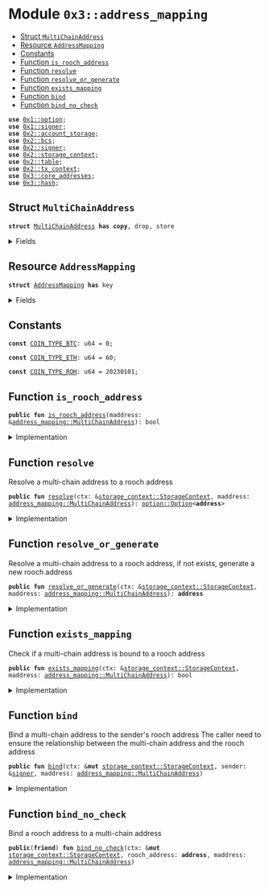 
<a name="0x3_address_mapping"></a>

# Module `0x3::address_mapping`



-  [Struct `MultiChainAddress`](#0x3_address_mapping_MultiChainAddress)
-  [Resource `AddressMapping`](#0x3_address_mapping_AddressMapping)
-  [Constants](#@Constants_0)
-  [Function `is_rooch_address`](#0x3_address_mapping_is_rooch_address)
-  [Function `resolve`](#0x3_address_mapping_resolve)
-  [Function `resolve_or_generate`](#0x3_address_mapping_resolve_or_generate)
-  [Function `exists_mapping`](#0x3_address_mapping_exists_mapping)
-  [Function `bind`](#0x3_address_mapping_bind)
-  [Function `bind_no_check`](#0x3_address_mapping_bind_no_check)


<pre><code><b>use</b> <a href="">0x1::option</a>;
<b>use</b> <a href="">0x1::signer</a>;
<b>use</b> <a href="">0x2::account_storage</a>;
<b>use</b> <a href="">0x2::bcs</a>;
<b>use</b> <a href="">0x2::signer</a>;
<b>use</b> <a href="">0x2::storage_context</a>;
<b>use</b> <a href="">0x2::table</a>;
<b>use</b> <a href="">0x2::tx_context</a>;
<b>use</b> <a href="core_addresses.md#0x3_core_addresses">0x3::core_addresses</a>;
<b>use</b> <a href="hash.md#0x3_hash">0x3::hash</a>;
</code></pre>



<a name="0x3_address_mapping_MultiChainAddress"></a>

## Struct `MultiChainAddress`



<pre><code><b>struct</b> <a href="address_mapping.md#0x3_address_mapping_MultiChainAddress">MultiChainAddress</a> <b>has</b> <b>copy</b>, drop, store
</code></pre>



<details>
<summary>Fields</summary>


<dl>
<dt>
<code>coin_id: u64</code>
</dt>
<dd>

</dd>
<dt>
<code>raw_address: <a href="">vector</a>&lt;u8&gt;</code>
</dt>
<dd>

</dd>
</dl>


</details>

<a name="0x3_address_mapping_AddressMapping"></a>

## Resource `AddressMapping`



<pre><code><b>struct</b> <a href="address_mapping.md#0x3_address_mapping_AddressMapping">AddressMapping</a> <b>has</b> key
</code></pre>



<details>
<summary>Fields</summary>


<dl>
<dt>
<code>mapping: <a href="_Table">table::Table</a>&lt;<a href="address_mapping.md#0x3_address_mapping_MultiChainAddress">address_mapping::MultiChainAddress</a>, <b>address</b>&gt;</code>
</dt>
<dd>

</dd>
</dl>


</details>

<a name="@Constants_0"></a>

## Constants


<a name="0x3_address_mapping_COIN_TYPE_BTC"></a>



<pre><code><b>const</b> <a href="address_mapping.md#0x3_address_mapping_COIN_TYPE_BTC">COIN_TYPE_BTC</a>: u64 = 0;
</code></pre>



<a name="0x3_address_mapping_COIN_TYPE_ETH"></a>



<pre><code><b>const</b> <a href="address_mapping.md#0x3_address_mapping_COIN_TYPE_ETH">COIN_TYPE_ETH</a>: u64 = 60;
</code></pre>



<a name="0x3_address_mapping_COIN_TYPE_ROH"></a>



<pre><code><b>const</b> <a href="address_mapping.md#0x3_address_mapping_COIN_TYPE_ROH">COIN_TYPE_ROH</a>: u64 = 20230101;
</code></pre>



<a name="0x3_address_mapping_is_rooch_address"></a>

## Function `is_rooch_address`



<pre><code><b>public</b> <b>fun</b> <a href="address_mapping.md#0x3_address_mapping_is_rooch_address">is_rooch_address</a>(maddress: &<a href="address_mapping.md#0x3_address_mapping_MultiChainAddress">address_mapping::MultiChainAddress</a>): bool
</code></pre>



<details>
<summary>Implementation</summary>


<pre><code><b>public</b> <b>fun</b> <a href="address_mapping.md#0x3_address_mapping_is_rooch_address">is_rooch_address</a>(maddress: &<a href="address_mapping.md#0x3_address_mapping_MultiChainAddress">MultiChainAddress</a>) : bool{
    maddress.coin_id == <a href="address_mapping.md#0x3_address_mapping_COIN_TYPE_ROH">COIN_TYPE_ROH</a>
}
</code></pre>



</details>

<a name="0x3_address_mapping_resolve"></a>

## Function `resolve`

Resolve a multi-chain address to a rooch address


<pre><code><b>public</b> <b>fun</b> <a href="address_mapping.md#0x3_address_mapping_resolve">resolve</a>(ctx: &<a href="_StorageContext">storage_context::StorageContext</a>, maddress: <a href="address_mapping.md#0x3_address_mapping_MultiChainAddress">address_mapping::MultiChainAddress</a>): <a href="_Option">option::Option</a>&lt;<b>address</b>&gt;
</code></pre>



<details>
<summary>Implementation</summary>


<pre><code><b>public</b> <b>fun</b> <a href="address_mapping.md#0x3_address_mapping_resolve">resolve</a>(ctx: &StorageContext, maddress: <a href="address_mapping.md#0x3_address_mapping_MultiChainAddress">MultiChainAddress</a>): Option&lt;<b>address</b>&gt; {
    <b>if</b> (<a href="address_mapping.md#0x3_address_mapping_is_rooch_address">is_rooch_address</a>(&maddress)) {
        <b>return</b> <a href="_some">option::some</a>(moveos_std::bcs::to_address(maddress.raw_address))
    };
    <b>let</b> am = <a href="_global_borrow">account_storage::global_borrow</a>&lt;<a href="address_mapping.md#0x3_address_mapping_AddressMapping">AddressMapping</a>&gt;(ctx, @rooch_framework);
    <b>if</b>(<a href="_contains">table::contains</a>(&am.mapping, maddress)){
        <b>let</b> addr = <a href="_borrow">table::borrow</a>(&am.mapping, maddress);
        <a href="_some">option::some</a>(*addr)
    }<b>else</b>{
        <a href="_none">option::none</a>()
    }
}
</code></pre>



</details>

<a name="0x3_address_mapping_resolve_or_generate"></a>

## Function `resolve_or_generate`

Resolve a multi-chain address to a rooch address, if not exists, generate a new rooch address


<pre><code><b>public</b> <b>fun</b> <a href="address_mapping.md#0x3_address_mapping_resolve_or_generate">resolve_or_generate</a>(ctx: &<a href="_StorageContext">storage_context::StorageContext</a>, maddress: <a href="address_mapping.md#0x3_address_mapping_MultiChainAddress">address_mapping::MultiChainAddress</a>): <b>address</b>
</code></pre>



<details>
<summary>Implementation</summary>


<pre><code><b>public</b> <b>fun</b> <a href="address_mapping.md#0x3_address_mapping_resolve_or_generate">resolve_or_generate</a>(ctx: &StorageContext, maddress: <a href="address_mapping.md#0x3_address_mapping_MultiChainAddress">MultiChainAddress</a>): <b>address</b> {
    <b>let</b> addr = <a href="address_mapping.md#0x3_address_mapping_resolve">resolve</a>(ctx, maddress);
    <b>if</b>(<a href="_is_none">option::is_none</a>(&addr)){
        <a href="address_mapping.md#0x3_address_mapping_generate_rooch_address">generate_rooch_address</a>(maddress)
    }<b>else</b>{
        <a href="_extract">option::extract</a>(&<b>mut</b> addr)
    }
}
</code></pre>



</details>

<a name="0x3_address_mapping_exists_mapping"></a>

## Function `exists_mapping`

Check if a multi-chain address is bound to a rooch address


<pre><code><b>public</b> <b>fun</b> <a href="address_mapping.md#0x3_address_mapping_exists_mapping">exists_mapping</a>(ctx: &<a href="_StorageContext">storage_context::StorageContext</a>, maddress: <a href="address_mapping.md#0x3_address_mapping_MultiChainAddress">address_mapping::MultiChainAddress</a>): bool
</code></pre>



<details>
<summary>Implementation</summary>


<pre><code><b>public</b> <b>fun</b> <a href="address_mapping.md#0x3_address_mapping_exists_mapping">exists_mapping</a>(ctx: &StorageContext, maddress: <a href="address_mapping.md#0x3_address_mapping_MultiChainAddress">MultiChainAddress</a>): bool {
    <b>if</b> (<a href="address_mapping.md#0x3_address_mapping_is_rooch_address">is_rooch_address</a>(&maddress)) {
        <b>return</b> <b>true</b>
    };
    <b>let</b> am = <a href="_global_borrow">account_storage::global_borrow</a>&lt;<a href="address_mapping.md#0x3_address_mapping_AddressMapping">AddressMapping</a>&gt;(ctx, @rooch_framework);
    <a href="_contains">table::contains</a>(&am.mapping, maddress)
}
</code></pre>



</details>

<a name="0x3_address_mapping_bind"></a>

## Function `bind`

Bind a multi-chain address to the sender's rooch address
The caller need to ensure the relationship between the multi-chain address and the rooch address


<pre><code><b>public</b> <b>fun</b> <a href="address_mapping.md#0x3_address_mapping_bind">bind</a>(ctx: &<b>mut</b> <a href="_StorageContext">storage_context::StorageContext</a>, sender: &<a href="">signer</a>, maddress: <a href="address_mapping.md#0x3_address_mapping_MultiChainAddress">address_mapping::MultiChainAddress</a>)
</code></pre>



<details>
<summary>Implementation</summary>


<pre><code><b>public</b> <b>fun</b> <a href="address_mapping.md#0x3_address_mapping_bind">bind</a>(ctx: &<b>mut</b> StorageContext, sender: &<a href="">signer</a>, maddress: <a href="address_mapping.md#0x3_address_mapping_MultiChainAddress">MultiChainAddress</a>) {
    <a href="address_mapping.md#0x3_address_mapping_bind_no_check">bind_no_check</a>(ctx, <a href="_address_of">signer::address_of</a>(sender), maddress);
}
</code></pre>



</details>

<a name="0x3_address_mapping_bind_no_check"></a>

## Function `bind_no_check`

Bind a rooch address to a multi-chain address


<pre><code><b>public</b>(<b>friend</b>) <b>fun</b> <a href="address_mapping.md#0x3_address_mapping_bind_no_check">bind_no_check</a>(ctx: &<b>mut</b> <a href="_StorageContext">storage_context::StorageContext</a>, rooch_address: <b>address</b>, maddress: <a href="address_mapping.md#0x3_address_mapping_MultiChainAddress">address_mapping::MultiChainAddress</a>)
</code></pre>



<details>
<summary>Implementation</summary>


<pre><code><b>public</b>(<b>friend</b>) <b>fun</b> <a href="address_mapping.md#0x3_address_mapping_bind_no_check">bind_no_check</a>(ctx: &<b>mut</b> StorageContext, rooch_address: <b>address</b>, maddress: <a href="address_mapping.md#0x3_address_mapping_MultiChainAddress">MultiChainAddress</a>) {
    <b>if</b>(<a href="address_mapping.md#0x3_address_mapping_is_rooch_address">is_rooch_address</a>(&maddress)){
        //Do nothing <b>if</b> the multi-chain <b>address</b> is a rooch <b>address</b>
        <b>return</b>
    };
    <b>let</b> am = <a href="_global_borrow_mut">account_storage::global_borrow_mut</a>&lt;<a href="address_mapping.md#0x3_address_mapping_AddressMapping">AddressMapping</a>&gt;(ctx, @rooch_framework);
    <a href="_add">table::add</a>(&<b>mut</b> am.mapping, maddress, rooch_address);
    //TODO matienance the reverse mapping rooch_address -&gt; <a href="">vector</a>&lt;<a href="address_mapping.md#0x3_address_mapping_MultiChainAddress">MultiChainAddress</a>&gt;
}
</code></pre>



</details>
